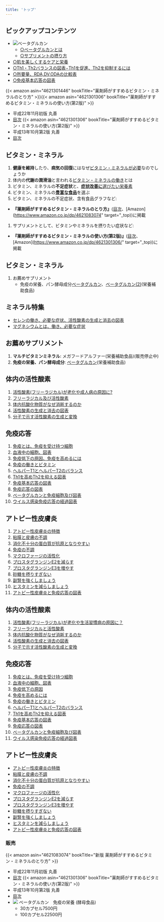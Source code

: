 ```yaml
---
title: 'トップ'
---
```


## ピックアップコンテンツ

- ![ベータグルカン](/images//supliments/betaglucan35.jpg)
  - [○ベータグルカンとは](/supliments/begu/)
  - [○サプリメントの摂り方](/supliments/suppuse/)
- [○肌を美しくするケアと栄養](skincare/)
- [○Th1・Th2バランスの図表−Th1を促進、Th2を抑制するには](/atopic/thbalance/)
- [○所要量、RDA,DV,ODAの比較表](/nutri/shyoyou/)
- [○免疫基本応答の図表](/atopic/menekikihon/)

{{< amazon asin="4621301446" bookTitle="薬剤師がすすめるビタミン・ミネラルのとり方" >}}{{< amazon asin="4621301306" bookTitle="薬剤師がすすめるビタミン・ミネラルの使い方(第2版)" >}}

- 平成22年11月初版 丸善
- [目次](mokuzito/)</td>
{{< amazon asin="4621301306" bookTitle="薬剤師がすすめるビタミン・ミネラルの使い方(第2版)" >}}
- 平成13年10月第2版 丸善
- [目次](mokuzitu/)

## ビタミン・ミネラル

1. **健康を維持**したり、**病気の回復**にはなぜ[ビタミン・ミネラルが必要](/nutri/vitasi2/)なのでしょうか
1. 体内の**代謝の潤滑油**と言われる[ビタミン・ミネラルの働き](/nutri/vitasi4/)とは
1. ビタミン、ミネラルの**不足症状**と、[**症状改善に**選びたい栄養素](/nutri/eiyou/)
1. ビタミン、ミネラルの[**豊富な食品**](/nutri/eiyouso/)を選ぶ
1. ビタミン、ミネラルの不足症状、含有食品グラフなど:

- **『薬剤師がすすめるビタミン・ミネラルのとり方』**([目次](/images/books/mokuzito/)、[Amazon](<https://www.amazon.co.jp/dp/4621083074>" target="_top))に掲載

1. サプリメントとして、ビタミンやミネラルを摂りたい症状など:

- **『薬剤師がすすめるビタミン・ミネラルの使い方(第2版)』**([目次](/images/books/mokuzitu/)、[Amazon](<https://www.amazon.co.jp/dp/4621301306/>" target="_top))に掲載

## ビタミン・ミネラル

1. お薦めサプリメント
    - 免疫の栄養、パン酵母成分[ベータグルカン](be-tagur10/)、[ベータグルカン(2)](be-tagur/)(栄養補助食品)

## ミネラル特集

<!--1. [鉄とは、働き、必要な症状](tetusiryou/)-->
<!--1. [亜鉛とは、働き、不足症状](aensiryou/)-->
- [セレンの働き、必要な症状、活性酸素の生成と消去の図表](serensir/)
- [マグネシウムとは、働き、必要な症状](magsiryou/)

## お薦めサプリメント

1. **マルチビタミンミネラル**: メガフードアルファー(栄養補助食品)(販売停止中)<!--[]](megafudo/)-->
1. **免疫の栄養、パン酵母成分**: [ベータグルカン](be-tagur10/)(栄養補助食品)

## 体内の活性酸素

1. [活性酸素(フリーラジカル)が老化や成人病の原因に?](/freeradical/kousanka/)
1. [フリーラジカル及び活性酸素](/freeradical/kousanka/#hyou)
1. [体内抗酸化物質がなぜ消耗するのか](/freeradical/kousanka/#heru)
1. [活性酸素の生成と消去の図表](/freeradical/kousanka/#zuhyou)
1. [分子で示す活性酸素の生成と変換](/freeradical/kousanka/#zuhyou2)

## 免疫応答

1. [免疫とは、免疫を受け持つ細胞](/atopic/meneki/)
1. [血液中の細胞、図表](/atopic/meneki/#ketueki)
1. [免疫低下の原因、免疫を高めるには](/atopic/meneki/#mentei)
1. [免疫の働きとビタミン](/atopic/meneki/#menbita)
1. [ヘルパーT1とヘルパーT2のバランス](/atopic/meneki/#th1th2)
1. [Th1を高めTh2を抑える図表](/atopic/meneki/#th1th2p)
1. [免疫基本応答の図表](/atopic/meneki/#menoukihon)
1. [免疫応答の図表](/atopic/meneki/#menoutou)
1. [ベータグルカンと免疫細胞及び図表](/atopic/meneki/#betaguru)
1. [ウイルス感染免疫応答の経過図表](/atopic/meneki/#menkei)

## アトピー性皮膚炎

1. [アトピー性皮膚炎の特徴](/atopic/#atopi1)
1. [粘膜と皮膚の不調](/atopic/#atopi2)
1. [消化不十分の蛋白質が抗原となりやすい](/atopic/#atopi3)
1. [免疫の不調](/atopic/#atopi4)
1. [マクロファージの活性化](/atopic/#atopi5)
1. [プロスタグランジンE2を減らす](/atopic/#atopi6)
1. [プロスタグランジンE3を増やす](/atopic/#atopi7)
1. [砂糖を摂りすぎない](/atopic/#atopi8)
1. [副腎を強くしましょう](/atopic/#atopi9)
1. [ヒスタミンを減らしましょう](/atopic/#atopi10)
1. [アトピー性皮膚炎と免疫応答の図表](/atopic/#atopicb)

## 体内の活性酸素

1. [活性酸素(フリーラジカル)が老化や生活習慣病の原因に？](/freeradical/kousanka/)
1. [フリーラジカルと活性酸素](/freeradical/kousanka/#hyou)
1. [体内抗酸化物質がなぜ消耗するのか](/freeradical/kousanka/#heru)
1. [活性酸素の生成と消去の図表](/freeradical/kousanka/#zuhyou)
1. [分子で示す活性酸素の生成と変換](/freeradical/kousanka/#zuhyou2)

## 免疫応答

  1. [免疫とは、免疫を受け持つ細胞](/atopic/meneki/)
  1. [血液中の細胞、図表](/atopic/meneki/#ketueki)
  1. [免疫低下の原因](/atopic/meneki/#mentei)
  1. [免疫を高めるには](/atopic/meneki/#mentei)
  1. [免疫の働きとビタミン](/atopic/meneki/#menbita)
  1. [ヘルパーT1とヘルパーT2のバランス](/atopic/meneki/#th1th2)
  1. [Th1を高めTh2を抑える図表](/atopic/meneki/#th1th2p)
  1. [免疫基本応答の図表](/atopic/meneki/#menoukihon)
  1. [免疫応答の図表](/atopic/meneki/#menoutou)
  1. [ベータグルカンと免疫細胞及び図表](/atopic/meneki/#betaguru)
  1. [ウイルス感染免疫応答の経過図表](/atopic/meneki/#menkei)

## アトピー性皮膚炎

- [アトピー性皮膚炎の特徴](/atopic/#atopi1)
- [粘膜と皮膚の不調](/atopic/#atopi2)
- [消化不十分の蛋白質が抗原となりやすい](/atopic/#atopi3)
- [免疫の不調](/atopic/#atopi4)
- [マクロファージの活性化](/atopic/#atopi5)
- [プロスタグランジンE2を減らす](/atopic/#atopi6)
- [プロスタグランジンE3を増やす](/atopic/#atopi7)
- [砂糖を摂りすぎない](/atopic/#atopi8)
- [副腎を強くしましょう](/atopic/#atopi9)
- [ヒスタミンを減らしましょう](/atopic/#atopi10)
- [アトピー性皮膚炎と免疫応答の図表](/atopic/#atopicb)

### 販売

  {{< amazon asin="4621083074" bookTitle="新版 薬剤師がすすめるビタミン・ミネラルのとり方" >}}

- 平成22年11月初版 丸善
- [目次](/books/mokuzito/)</td>
  {{< amazon asin="4621301306" bookTitle="薬剤師がすすめるビタミン・ミネラルの使い方(第2版)" >}}
- 平成13年10月第2版 丸善
- [目次](/books/mokuzitu/)
- [![](betasin.gif)](/supliments/beta-glucan.md) ベータグルカン　免疫の栄養 (酵母食品)
  - 30カプセル7500円
  - 100カプセル22500円
